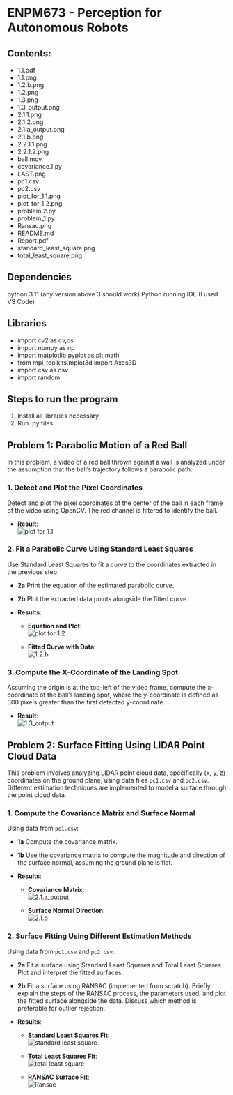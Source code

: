 # ENPM673 - Perception for Autonomous Robots
## Contents:

- 1.1.pdf
- 1.1.png
- 1.2.b.png
- 1.2.png
- 1.3.png
- 1.3_output.png
- 2.1.1.png
- 2.1.2.png
- 2.1.a_output.png
- 2.1.b.png
- 2.2.1.1.png
- 2.2.1.2.png
- ball.mov
- covariance.1.py
- LAST.png
- pc1.csv
- pc2.csv
- plot_for_1.1.png
- plot_for_1.2.png
- problem 2.py
- problem_1.py
- Ransac.png
- README.md
- Report.pdf
- standard_least_square.png
- total_least_square.png

## Dependencies
python 3.11 (any version above 3 should work) Python running IDE (I used VS Code)

## Libraries
- import cv2 as cv,os
- import numpy as np
- import matplotlib.pyplot as plt,math
- from mpl_toolkits.mplot3d import Axes3D
- import csv as csv
- import random

## Steps to run the program
1. Install all libraries necessary
2. Run .py files


## Problem 1: Parabolic Motion of a Red Ball

In this problem, a video of a red ball thrown against a wall is analyzed under the assumption that the ball’s trajectory follows a parabolic path.

### 1. Detect and Plot the Pixel Coordinates
Detect and plot the pixel coordinates of the center of the ball in each frame of the video using OpenCV. The red channel is filtered to identify the ball.

- **Result**:  
  ![plot for 1.1](plot_for_1.1.png)

### 2. Fit a Parabolic Curve Using Standard Least Squares
Use Standard Least Squares to fit a curve to the coordinates extracted in the previous step.

- **2a** Print the equation of the estimated parabolic curve.
- **2b** Plot the extracted data points alongside the fitted curve.

- **Results**:
  - **Equation and Plot**:  
    ![plot for 1.2](plot_for_1.2.png)

  - **Fitted Curve with Data**:  
    ![1.2.b](1.2.b.png)

### 3. Compute the X-Coordinate of the Landing Spot
Assuming the origin is at the top-left of the video frame, compute the x-coordinate of the ball’s landing spot, where the y-coordinate is defined as 300 pixels greater than the first detected y-coordinate.

- **Result**:  
  ![1.3_output](1.3_output.png)



## Problem 2: Surface Fitting Using LIDAR Point Cloud Data

This problem involves analyzing LIDAR point cloud data, specifically (x, y, z) coordinates on the ground plane, using data files `pc1.csv` and `pc2.csv`. Different estimation techniques are implemented to model a surface through the point cloud data.

### 1. Compute the Covariance Matrix and Surface Normal
Using data from `pc1.csv`:

- **1a** Compute the covariance matrix.
- **1b** Use the covariance matrix to compute the magnitude and direction of the surface normal, assuming the ground plane is flat.

- **Results**:
  - **Covariance Matrix**:  
    ![2.1.a_output](2.1.a_output.png)

  - **Surface Normal Direction**:  
    ![2.1.b](2.1.b.png)

### 2. Surface Fitting Using Different Estimation Methods
Using data from `pc1.csv` and `pc2.csv`:

- **2a** Fit a surface using Standard Least Squares and Total Least Squares. Plot and interpret the fitted surfaces.
- **2b** Fit a surface using RANSAC (implemented from scratch). Briefly explain the steps of the RANSAC process, the parameters used, and plot the fitted surface alongside the data. Discuss which method is preferable for outlier rejection.

- **Results**:
  - **Standard Least Squares Fit**:  
    ![standard least square](standard_least_square.png)

  - **Total Least Squares Fit**:  
    ![total least square](total_least_square.png)

  - **RANSAC Surface Fit**:  
    ![Ransac](Ransac.png)